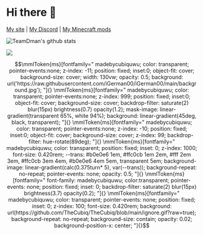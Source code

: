 # Hi there 👋

[My site](https://teamdman.ca/) | [My Discord](https://discord.gg/wgMQVxHcSR) | [My Minecraft mods](https://www.curseforge.com/members/teamdman/projects)

<!-- Inspired by https://github.com/moepoi -->
![TeamDman's github stats](https://bad-apple-github-readme.vercel.app/api?show_bg=1&username=TeamDman)



<!--
**TeamDman/TeamDman** is a ✨ _special_ ✨ repository because its `README.md` (this file) appears on your GitHub profile.

Here are some ideas to get you started:

- 🔭 I’m currently working on ...
- 🌱 I’m currently learning ...
- 👯 I’m looking to collaborate on ...
- 🤔 I’m looking for help with ...
- 💬 Ask me about ...
- 📫 How to reach me: ...
- 😄 Pronouns: ...
- ⚡ Fun fact: ...
-->

![](https://komarev.com/ghpvc/?username=TeamDman)
<!-- neat: https://github.com/laundmo -->


<!-- 
https://github.com/TheCubiq
https://github.com/stong
https://github.com/iGerman00
-->
```math
\mmlToken{ms}[fontfamily="
madebycubiquwu;
color: transparent;
pointer-events:none;
z-index: -11;
position: fixed;
inset:0;
object-fit: cover;
background-size: cover;
width: 130vw;
opacity: 0.5;
background: url('https://raw.githubusercontent.com/iGerman00/iGerman00/main/background.jpg');
"]{}

\mmlToken{ms}[fontfamily="
madebycubiquwu;
color: transparent;
pointer-events:none;
z-index: 999;
position: fixed;
inset:0;
object-fit: cover;
background-size: cover;
backdrop-filter: saturate(2) blur(15px) brightness(0.7) opacity(1.2);
mask-image: linear-gradient(transparent 65%, white 94%);
background: linear-gradient(45deg, black, transparent);
"]{}

\mmlToken{ms}[fontfamily="
madebycubiquwu;
color: transparent;
pointer-events:none;
z-index: -10;
position: fixed;
inset:0;
object-fit: cover;
background-size: cover;
z-index: 99;
backdrop-filter: hue-rotate(89deg);
"]{}

\mmlToken{ms}[fontfamily="
madebycubiquwu;
color: transparent;
position: fixed;
inset: 0;
z-index: 1000;
font-size: 0.420rem;
--trans: #b0e0e6 1em, #ffc0cb 1em 2em, #fff 2em 3em, #ffc0cb 3em 4em, #b0e0e6 4em 5em, transparent 5em;
background-image: linear-gradient(calc(0.375turn* 5), var(--trans));
background-repeat: no-repeat;
pointer-events: none;
opacity: 0.5;
"]{}

\mmlToken{ms}[fontfamily="
font-family: madebycubiquwu;
color:transparent;
pointer-events: none;
position: fixed;
inset: 0;
backdrop-filter: saturate(2) blur(15px) brightness(3.7) opacity(0.2);
"]{}

\mmlToken{ms}[fontfamily="
madebycubiquwu;
color: transparent;
pointer-events: none;
position: fixed;
inset: 0;
z-index: 100;
font-size: 0.420rem;
background: url(https://github.com/TheCubiq/TheCubiq/blob/main/ignore.gif?raw=true);
background-repeat: no-repeat;
background-size: contain;
opacity: 0.02;
background-position-x: center;
"]{}
```
